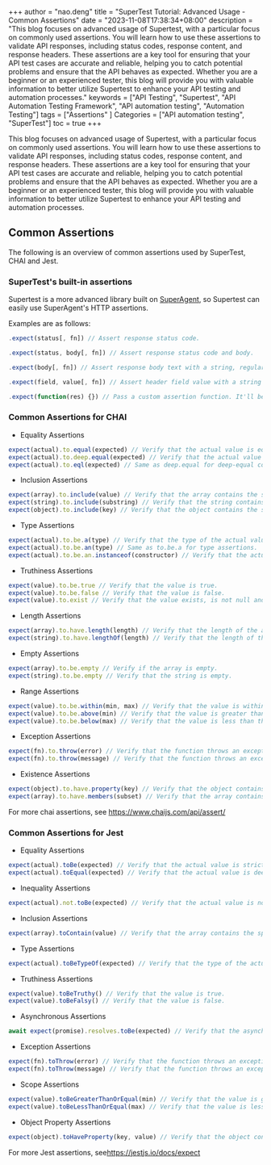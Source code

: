 +++
author = "nao.deng"
title = "SuperTest Tutorial: Advanced Usage - Common Assertions"
date = "2023-11-08T17:38:34+08:00"
description = "This blog focuses on advanced usage of Supertest, with a particular focus on commonly used assertions. You will learn how to use these assertions to validate API responses, including status codes, response content, and response headers. These assertions are a key tool for ensuring that your API test cases are accurate and reliable, helping you to catch potential problems and ensure that the API behaves as expected. Whether you are a beginner or an experienced tester, this blog will provide you with valuable information to better utilize Supertest to enhance your API testing and automation processes."
keywords = ["API Testing", "Supertest", "API Automation Testing Framework", "API automation testing", "Automation Testing"]
tags = ["Assertions"
]
Categories =  ["API automation testing", "SuperTest"]
toc = true
+++

This blog focuses on advanced usage of Supertest, with a particular focus on commonly used assertions. You will learn how to use these assertions to validate API responses, including status codes, response content, and response headers. These assertions are a key tool for ensuring that your API test cases are accurate and reliable, helping you to catch potential problems and ensure that the API behaves as expected. Whether you are a beginner or an experienced tester, this blog will provide you with valuable information to better utilize Supertest to enhance your API testing and automation processes.

<!--more-->

## Common Assertions

The following is an overview of common assertions used by SuperTest, CHAI and Jest.

### SuperTest's built-in assertions

Supertest is a more advanced library built on [SuperAgent](https://github.com/ladjs/superagent), so Supertest can easily use SuperAgent's HTTP assertions.

Examples are as follows:

```javascript
.expect(status[, fn]) // Assert response status code.

.expect(status, body[, fn]) // Assert response status code and body.

.expect(body[, fn]) // Assert response body text with a string, regular expression, or parsed body object.

.expect(field, value[, fn]) // Assert header field value with a string or regular expression.

.expect(function(res) {}) // Pass a custom assertion function. It'll be given the response object to check. If the check fails, throw an error.
```

### Common Assertions for CHAI

- Equality Assertions

```javascript
expect(actual).to.equal(expected) // Verify that the actual value is equal to the expected value.
expect(actual).to.deep.equal(expected) // Verify that the actual value is deeply equal to the expected value, for object and array comparisons.
expect(actual).to.eql(expected) // Same as deep.equal for deep-equal comparisons.
```

- Inclusion Assertions

```javascript
expect(array).to.include(value) // Verify that the array contains the specified value.
expect(string).to.include(substring) // Verify that the string contains the specified substring.
expect(object).to.include(key) // Verify that the object contains the specified key.
```

- Type Assertions

```javascript
expect(actual).to.be.a(type) // Verify that the type of the actual value is equal to the specified type.
expect(actual).to.be.an(type) // Same as to.be.a for type assertions.
expect(actual).to.be.an.instanceof(constructor) // Verify that the actual value is an instance of the specified constructor.
```

- Truthiness Assertions

```javascript
expect(value).to.be.true // Verify that the value is true.
expect(value).to.be.false // Verify that the value is false.
expect(value).to.exist // Verify that the value exists, is not null and is not undefined.
```

- Length Assertions

```javascript
expect(array).to.have.length(length) // Verify that the length of the array is equal to the specified length.
expect(string).to.have.lengthOf(length) // Verify that the length of the string is equal to the specified length.
```

- Empty Assertions

```javascript
expect(array).to.be.empty // Verify if the array is empty.
expect(string).to.be.empty // Verify that the string is empty.
```

- Range Assertions

```javascript
expect(value).to.be.within(min, max) // Verify that the value is within the specified range.
expect(value).to.be.above(min) // Verify that the value is greater than the specified value.
expect(value).to.be.below(max) // Verify that the value is less than the specified value.
```

- Exception Assertions

```javascript
expect(fn).to.throw(error) // Verify that the function throws an exception of the specified type.
expect(fn).to.throw(message) // Verify that the function throws an exception containing the specified message.
```

- Existence Assertions

```javascript
expect(object).to.have.property(key) // Verify that the object contains the specified property.
expect(array).to.have.members(subset) // Verify that the array contains the specified members.
```

For more chai assertions, see <https://www.chaijs.com/api/assert/>

### Common Assertions for Jest

- Equality Assertions

```javascript
expect(actual).toBe(expected) // Verify that the actual value is strictly equal to the expected value.
expect(actual).toEqual(expected) // Verify that the actual value is deeply equal to the expected value, for object and array comparisons.
```

- Inequality Assertions

```javascript
expect(actual).not.toBe(expected) // Verify that the actual value is not equal to the expected value.
```

- Inclusion Assertions

```javascript
expect(array).toContain(value) // Verify that the array contains the specified value.
```

- Type Assertions

```javascript
expect(actual).toBeTypeOf(expected) // Verify that the type of the actual value is equal to the specified type.
```

- Truthiness Assertions

```javascript
expect(value).toBeTruthy() // Verify that the value is true.
expect(value).toBeFalsy() // Verify that the value is false.
```

- Asynchronous Assertions

```javascript
await expect(promise).resolves.toBe(expected) // Verify that the asynchronous operation completed successfully and return a result matching the expected value.
```

- Exception Assertions

```javascript
expect(fn).toThrow(error) // Verify that the function throws an exception of the specified type.
expect(fn).toThrow(message) // Verify that the function throws an exception containing the specified message.
```

- Scope Assertions

```javascript
expect(value).toBeGreaterThanOrEqual(min) // Verify that the value is greater than or equal to the specified minimum.
expect(value).toBeLessThanOrEqual(max) // Verify that the value is less than or equal to the specified maximum.
```

- Object Property Assertions

```javascript
expect(object).toHaveProperty(key, value) // Verify that the object contains the specified property and that the value of the property is equal to the specified value.
```

For more Jest assertions, see<https://jestjs.io/docs/expect>
